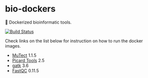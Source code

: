 # bio-dockers
:whale: Dockerized bioinformatic tools.

[![Build Status](https://travis-ci.org/alexcoppe/bio-dockers.svg?branch=master)](https://travis-ci.org/alexcoppe/bio-dockers)

Check links on the list below for instruction on how to run the docker images.

* [MuTect](https://github.com/alexcoppe/bio-dockers/tree/master/mutect) 1.1.5
* [Picard Tools](https://github.com/alexcoppe/bio-dockers/tree/master/picard) 2.5
* [gatk](https://github.com/alexcoppe/bio-dockers/tree/master/gatk) 3.6
* [FastQC](https://github.com/alexcoppe/bio-dockers/tree/master/fastqc) 0.11.5
